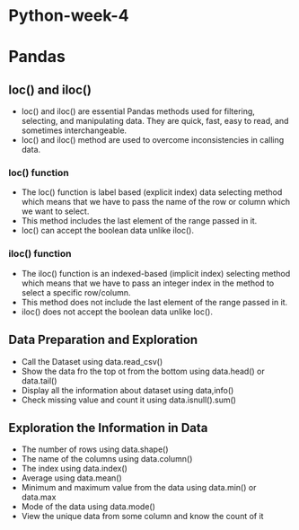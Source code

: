 # Python-week-4
# Pandas
## loc() and iloc()
- loc() and iloc() are essential Pandas methods used for filtering, selecting, and manipulating data. They are quick, fast, easy to read, and sometimes interchangeable.
- loc() and iloc() method are used to overcome inconsistencies in calling data.
### loc() function
- The loc() function is label based (explicit index) data selecting method which means that we have to pass the name of the row or column which we want to select.
- This method includes the last element of the range passed in it.
- loc() can accept the boolean data unlike iloc().
### iloc() function
- The iloc() function is an indexed-based (implicit index) selecting method which means that we have to pass an integer index in the method to select a specific row/column.
- This method does not include the last element of the range passed in it.
- iloc() does not accept the boolean data unlike loc().


## Data Preparation and Exploration
- Call the Dataset using data.read_csv()
- Show the data fro the top ot from the bottom using data.head() or data.tail()
- Display all the information about dataset using data,info()
- Check missing value and count it using data.isnull().sum()
## Exploration the Information in Data
- The number of rows using data.shape()
- The name of the columns using data.column()
- The index using data.index()
- Average using data.mean()
- Minimum and maximum value from the data using data.min() or data.max
- Mode of the data using data.mode()
- View the unique data from some column and know the count of it
